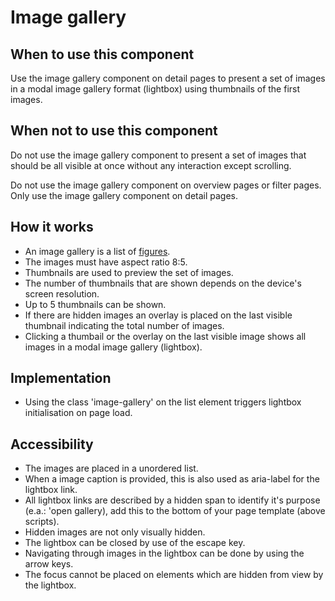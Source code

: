 # Image gallery

## When to use this component

Use the image gallery component on detail pages to present a set of images in a modal image gallery format (lightbox) using thumbnails of the first images.

## When not to use this component

Do not use the image gallery component to present a set of images that should be all visible at once without any interaction except scrolling.

Do not use the image gallery component on overview pages or filter pages. Only use the image gallery component on detail pages.

## How it works

* An image gallery is a list of <a href="{{path './figure.html'}}">figures</a>.
* The images must have aspect ratio 8:5.
* Thumbnails are used to preview the set of images.
* The number of thumbnails that are shown depends on the device's screen resolution.
* Up to 5 thumbnails can be shown.
* If there are hidden images an overlay is placed on the last visible thumbnail
 indicating the total number of images.
* Clicking a thumbail or the overlay on the last visible image shows all images in a modal image gallery (lightbox).

## Implementation

* Using the class 'image-gallery' on the list element triggers lightbox
 initialisation on page load.

## Accessibility

* The images are placed in a unordered list.
* When a image caption is provided, this is also used as aria-label for the
 lightbox link.
* All lightbox links are described by a hidden span to identify it's
 purpose (e.a.: 'open gallery),
 add this to the bottom of your page template (above scripts).
* Hidden images are not only visually hidden.
* The lightbox can be closed by use of the escape key.
* Navigating through images in the lightbox can be done by using the
 arrow keys.
* The focus cannot be placed on elements which are hidden from view
 by the lightbox.